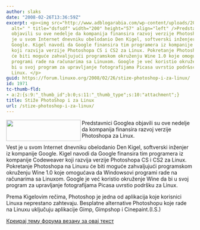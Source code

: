 ```yaml
---
author: slaks
date: "2008-02-26T13:36:59Z"
excerpt: <p><img src="http://www.adblogarabia.com/wp-content/uploads/2007/09/photoshop_logo.jpg"
  alt=" " title="dsfsdf" width="200" height="57" align="left" />Predstavnici Googlea
  objavili su ove nedelje da kompanija finansira razvoj verzije Photoshopa za Linux.</p><p>Vest
  je u svom Internet dnevniku obelodanio Den Kigel, softverski inženjer iz kompanije
  Google. Kigel navodi da Google finansira tim programera iz kompanije Codeweaver
  koji razvija verzije Photoshopa CS i CS2 za Linux. Pokretanje Photoshopa na Linuxu
  će biti moguće zahvaljujući programskom okruženju Wine 1.0 koje omogućava da Windowsovi
  programi rade na računarima sa Linuxom. Google je već koristio okruženje Wine da
  bi u svoj program za upravljanje fotografijama Picasa uvrstio podr&scaron;ku za
  Linux. </p>
guid: https://forum.linuxo.org/2008/02/26/stize-photoshop-i-za-linux/
id: 1971
tc-thumb-fld:
- a:2:{s:9:"_thumb_id";b:0;s:11:"_thumb_type";s:10:"attachment";}
title: Stiže PhotoShop i za Linux
url: /stize-photoshop-i-za-linux/
---
```

<img src="http://www.adblogarabia.com/wp-content/uploads/2007/09/photoshop_logo.jpg" alt=" " title="dsfsdf" width="200" height="57" align="left" />Predstavnici Googlea objavili su ove nedelje da kompanija finansira razvoj verzije Photoshopa za Linux.

Vest je u svom Internet dnevniku obelodanio Den Kigel, softverski inženjer iz kompanije Google. Kigel navodi da Google finansira tim programera iz kompanije Codeweaver koji razvija verzije Photoshopa CS i CS2 za Linux. Pokretanje Photoshopa na Linuxu će biti moguće zahvaljujući programskom okruženju Wine 1.0 koje omogućava da Windowsovi programi rade na računarima sa Linuxom. Google je već koristio okruženje Wine da bi u svoj program za upravljanje fotografijama Picasa uvrstio podr&scaron;ku za Linux. 

<!--break-->Prema Kigelovim rečima, Photoshop je jedna od aplikacija koje korisnici Linuxa neprestano zahtevaju. Besplatne alternative Photoshopu koje rade na Linuxu uključuju aplikacije Gimp, Gimpshop i Cinepaint.(I.S.)

[Креирај тему форума везану за овај текст](https://linuxo.org/nova-tema-na-forumu/?se_pid=1971)